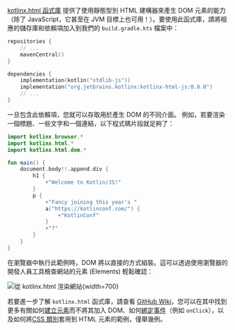 [//]: # (title: 型別安全 HTML DSL)

[kotlinx.html 函式庫](https://www.github.com/kotlin/kotlinx.html) 提供了使用靜態型別 HTML 建構器來產生 DOM 元素的能力（除了 JavaScript，它甚至在 JVM 目標上也可用！）。要使用此函式庫，請將相應的儲存庫和依賴項加入到我們的 `build.gradle.kts` 檔案中：

```kotlin
repositories {
    // ...
    mavenCentral()
}

dependencies {
    implementation(kotlin("stdlib-js"))
    implementation("org.jetbrains.kotlinx:kotlinx-html-js:0.8.0")
    // ...
}
```

一旦包含此依賴項，您就可以存取用於產生 DOM 的不同介面。
例如，若要渲染一個標題、一些文字和一個連結，以下程式碼片段就足夠了：

```kotlin
import kotlinx.browser.*
import kotlinx.html.*
import kotlinx.html.dom.*

fun main() {
    document.body!!.append.div {
        h1 {
            +"Welcome to Kotlin/JS!"
        }
        p {
            +"Fancy joining this year's "
            a("https://kotlinconf.com/") {
                +"KotlinConf"
            }
            +"?"
        }
    }
}
```

在瀏覽器中執行此範例時，DOM 將以直接的方式組裝。這可以透過使用瀏覽器的開發人員工具檢查網站的元素 (Elements) 輕鬆確認：

![從 kotlinx.html 渲染網站](rendering-example.png){width=700}

若要進一步了解 `kotlinx.html` 函式庫，請查看 [GitHub Wiki](https://github.com/Kotlin/kotlinx.html/wiki/Getting-started)，您可以在其中找到更多有關如何[建立元素](https://github.com/Kotlin/kotlinx.html/wiki/DOM-trees)而不將其加入 DOM、如何[綁定事件](https://github.com/Kotlin/kotlinx.html/wiki/Events)（例如 `onClick`），以及如何將[CSS 類別](https://github.com/Kotlin/kotlinx.html/wiki/Elements-CSS-classes)套用到 HTML 元素的範例，僅舉幾例。